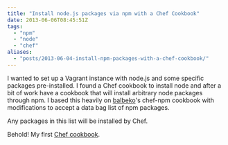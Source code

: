 ```yaml
---
title: "Install node.js packages via npm with a Chef Cookbook"
date: 2013-06-06T08:45:51Z
tags: 
  - "npm"
  - "node"
  - "chef"
aliases:
  - "posts/2013-06-04-install-npm-packages-with-a-chef-cookbook/"
---
```


I wanted to set up a Vagrant instance with node.js and some specific packages pre-installed. I found a Chef cookbook to install node and after a bit of work have a cookbook that will install arbitrary node packages through npm.  I based this heavily on [balbeko][2]'s chef-npm cookbook with modifications to accept a data bag list of npm packages. 

<!--more-->

Any packages in this list will be installed by Chef.

 [1]: http://www.opscode.com/chef/
 [2]: https://github.com/balbeko/chef-npm

Behold! My first [Chef cookbook][3].

 [3]: https://github.com/soofaloofa/chef-npm-package-install
